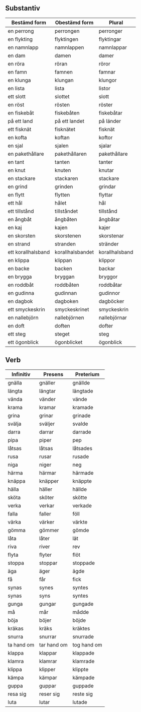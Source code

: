 ## Substantiv

| Bestämd form       | Obestämd form    | Plural         |
| ------------------ | ---------------- | -------------- |
| en perrong         | perrongen        | perronger      |
| en flykting        | flyktingen       | flyktingar     |
| en namnlapp        | namnlappen       | namnlappar     |
| en dam             | damen            | damer          |
| en röra            | röran            | röror          |
| en famn            | famnen           | famnar         |
| en klunga          | klungan          | klungor        |
| en lista           | lista            | listor         |
| ett slott          | slottet          | slott          |
| en röst            | rösten           | röster         |
| en fiskebåt        | fiskebåten       | fiskebåtar     |
| på ett land        | på ett landet    | på länder      |
| ett fisknät        | fisknätet        | fisknät        |
| en kofta           | koftan           | koftor         |
| en sjal            | sjalen           | sjalar         |
| en pakethållare    | pakethållaren    | pakethållare   |
| en tant            | tanten           | tanter         |
| en knut            | knuten           | knutar         |
| en stackare        | stackaren        | stackare       |
| en grind           | grinden          | grindar        |
| en flytt           | flytten          | flyttar        |
| ett hål            | hålet            | hål            |
| ett tillstånd      | tillståndet      | tillstånd      |
| en ångbåt          | ångbåten         | ångbåtar       |
| en kaj             | kajen            | kajer          |
| en skorsten        | skorstenen       | skorstenar     |
| en strand          | stranden         | stränder       |
| ett korallhalsband | korallhalsbandet | korallhalsband |
| en klippa          | klippan          | klippor        |
| en backe           | backen           | backar         |
| en brygga          | bryggan          | bryggor        |
| en roddbåt         | roddbåten        | roddbåtar      |
| en gudinna         | gudinnan         | gudinnor       |
| en dagbok          | dagboken         | dagböcker      |
| ett smyckeskrin    | smyckeskrinet    | smyckeskrin    |
| en nallebjörn      | nallebjörnen     | nallebjörnar   |
| en doft            | doften           | dofter         |
| ett steg           | steget           | steg           |
| ett ögonblick      | ögonblicket      | ögonblick      |

## Verb
| Infinitiv  | Presens     | Preterium   |
| ---------- | ----------- | ----------- |
| gnälla     | gnäller     | gnällde     |
| längta     | längtar     | längtade    |
| vända      | vänder      | vände       |
| krama      | kramar      | kramade     |
| grina      | grinar      | grinade     |
| svälja     | sväljer     | svalde      |
| darra      | darrar      | darrade     |
| pipa       | piper       | pep         |
| låtsas     | låtsas      | låtsades    |
| rusa       | rusar       | rusade      |
| niga       | niger       | neg         |
| härma      | härmar      | härmade     |
| knäppa     | knäpper     | knäppte     |
| hälla      | häller      | hällde      |
| sköta      | sköter      | skötte      |
| verka      | verkar      | verkade     |
| falla      | faller      | föll        |
| värka      | värker      | värkte      |
| gömma      | gömmer      | gömde       |
| låta       | låter       | lät         |
| riva       | river       | rev         |
| flyta      | flyter      | flöt        |
| stoppa     | stoppar     | stoppade    |
| äga        | äger        | ägde        |
| få         | får         | fick        |
| synas      | synes       | syntes      |
| synas      | syns        | syntes      |
| gunga      | gungar      | gungade     |
| må         | mår         | mådde       |
| böja       | böjer       | böjde       |
| kräkas     | kräks       | kräktes     |
| snurra     | snurrar     | snurrade    |
| ta hand om | tar hand om | tog hand om |
| klappa     | klappar     | klappade    |
| klamra     | klamrar     | klamrade    |
| klippa     | klipper     | klippte     |
| kämpa      | kämpar      | kämpade     |
| guppa      | guppar      | guppade     |
| resa sig   | reser sig   | reste sig   |
| luta       | lutar       | lutade      |